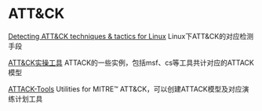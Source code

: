 # ATT&CK

[Detecting ATT&CK techniques & tactics for Linux](https://github.com/Kirtar22/Litmus_Test)
Linux下ATT&CK的对应检测手段

[ATT&CK实操工具](https://github.com/Kirtar22/Litmus_Test)
ATTACK的一些实例，包括msf、cs等工具共计对应的ATTACK模型

[ATTACK-Tools](https://github.com/nshalabi/ATTACK-Tools)
Utilities for MITRE™ ATT&CK，可以创建ATTACK模型及对应演练计划工具
